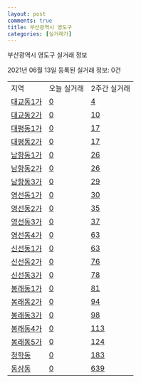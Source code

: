 ```yaml
---
layout: post
comments: true
title: 부산광역시 영도구
categories: [실거래가]
---
```


부산광역시 영도구 실거래 정보

2021년 06월 13일 등록된 실거래 정보: 0건


<table class="sortable">
  <tr>
    <td>지역</td>
    <td>오늘 실거래</td>
    <td>2주간 실거래</td>
  </tr>

  
  <tr class="item">
    <td><a href="2620010100.html">대교동1가</a></td>
    <td><a href="2620010100.html">0</a></td>
    <td><a href="2620010100.html">4</a></td>
  </tr>
    

  <tr class="item">
    <td><a href="2620010200.html">대교동2가</a></td>
    <td><a href="2620010200.html">0</a></td>
    <td><a href="2620010200.html">10</a></td>
  </tr>
    

  <tr class="item">
    <td><a href="2620010300.html">대평동1가</a></td>
    <td><a href="2620010300.html">0</a></td>
    <td><a href="2620010300.html">17</a></td>
  </tr>
    

  <tr class="item">
    <td><a href="2620010400.html">대평동2가</a></td>
    <td><a href="2620010400.html">0</a></td>
    <td><a href="2620010400.html">17</a></td>
  </tr>
    

  <tr class="item">
    <td><a href="2620010500.html">남항동1가</a></td>
    <td><a href="2620010500.html">0</a></td>
    <td><a href="2620010500.html">26</a></td>
  </tr>
    

  <tr class="item">
    <td><a href="2620010600.html">남항동2가</a></td>
    <td><a href="2620010600.html">0</a></td>
    <td><a href="2620010600.html">26</a></td>
  </tr>
    

  <tr class="item">
    <td><a href="2620010700.html">남항동3가</a></td>
    <td><a href="2620010700.html">0</a></td>
    <td><a href="2620010700.html">29</a></td>
  </tr>
    

  <tr class="item">
    <td><a href="2620010800.html">영선동1가</a></td>
    <td><a href="2620010800.html">0</a></td>
    <td><a href="2620010800.html">30</a></td>
  </tr>
    

  <tr class="item">
    <td><a href="2620010900.html">영선동2가</a></td>
    <td><a href="2620010900.html">0</a></td>
    <td><a href="2620010900.html">35</a></td>
  </tr>
    

  <tr class="item">
    <td><a href="2620011000.html">영선동3가</a></td>
    <td><a href="2620011000.html">0</a></td>
    <td><a href="2620011000.html">37</a></td>
  </tr>
    

  <tr class="item">
    <td><a href="2620011100.html">영선동4가</a></td>
    <td><a href="2620011100.html">0</a></td>
    <td><a href="2620011100.html">63</a></td>
  </tr>
    

  <tr class="item">
    <td><a href="2620011200.html">신선동1가</a></td>
    <td><a href="2620011200.html">0</a></td>
    <td><a href="2620011200.html">63</a></td>
  </tr>
    

  <tr class="item">
    <td><a href="2620011300.html">신선동2가</a></td>
    <td><a href="2620011300.html">0</a></td>
    <td><a href="2620011300.html">76</a></td>
  </tr>
    

  <tr class="item">
    <td><a href="2620011400.html">신선동3가</a></td>
    <td><a href="2620011400.html">0</a></td>
    <td><a href="2620011400.html">78</a></td>
  </tr>
    

  <tr class="item">
    <td><a href="2620011500.html">봉래동1가</a></td>
    <td><a href="2620011500.html">0</a></td>
    <td><a href="2620011500.html">81</a></td>
  </tr>
    

  <tr class="item">
    <td><a href="2620011600.html">봉래동2가</a></td>
    <td><a href="2620011600.html">0</a></td>
    <td><a href="2620011600.html">94</a></td>
  </tr>
    

  <tr class="item">
    <td><a href="2620011700.html">봉래동3가</a></td>
    <td><a href="2620011700.html">0</a></td>
    <td><a href="2620011700.html">98</a></td>
  </tr>
    

  <tr class="item">
    <td><a href="2620011800.html">봉래동4가</a></td>
    <td><a href="2620011800.html">0</a></td>
    <td><a href="2620011800.html">113</a></td>
  </tr>
    

  <tr class="item">
    <td><a href="2620011900.html">봉래동5가</a></td>
    <td><a href="2620011900.html">0</a></td>
    <td><a href="2620011900.html">124</a></td>
  </tr>
    

  <tr class="item">
    <td><a href="2620012000.html">청학동</a></td>
    <td><a href="2620012000.html">0</a></td>
    <td><a href="2620012000.html">183</a></td>
  </tr>
    

  <tr class="item">
    <td><a href="2620012100.html">동삼동</a></td>
    <td><a href="2620012100.html">0</a></td>
    <td><a href="2620012100.html">639</a></td>
  </tr>
    


</table>
    